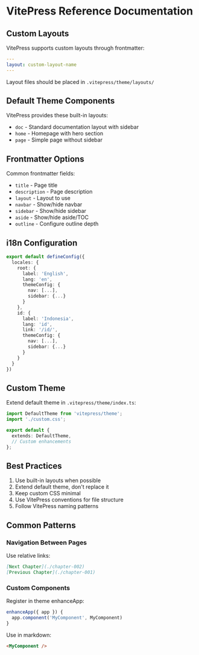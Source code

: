 # VitePress Reference Documentation

## Custom Layouts

VitePress supports custom layouts through frontmatter:

```yaml
---
layout: custom-layout-name
---
```

Layout files should be placed in `.vitepress/theme/layouts/`

## Default Theme Components

VitePress provides these built-in layouts:

- `doc` - Standard documentation layout with sidebar
- `home` - Homepage with hero section
- `page` - Simple page without sidebar

## Frontmatter Options

Common frontmatter fields:

- `title` - Page title
- `description` - Page description
- `layout` - Layout to use
- `navbar` - Show/hide navbar
- `sidebar` - Show/hide sidebar
- `aside` - Show/hide aside/TOC
- `outline` - Configure outline depth

## i18n Configuration

```ts
export default defineConfig({
  locales: {
    root: {
      label: 'English',
      lang: 'en',
      themeConfig: {
        nav: [...],
        sidebar: {...}
      }
    },
    id: {
      label: 'Indonesia',
      lang: 'id',
      link: '/id/',
      themeConfig: {
        nav: [...],
        sidebar: {...}
      }
    }
  }
})
```

## Custom Theme

Extend default theme in `.vitepress/theme/index.ts`:

```ts
import DefaultTheme from 'vitepress/theme';
import './custom.css';

export default {
  extends: DefaultTheme,
  // Custom enhancements
};
```

## Best Practices

1. Use built-in layouts when possible
2. Extend default theme, don't replace it
3. Keep custom CSS minimal
4. Use VitePress conventions for file structure
5. Follow VitePress naming patterns

## Common Patterns

### Navigation Between Pages

Use relative links:

```md
[Next Chapter](./chapter-002)
[Previous Chapter](./chapter-001)
```

### Custom Components

Register in theme enhanceApp:

```ts
enhanceApp({ app }) {
  app.component('MyComponent', MyComponent)
}
```

Use in markdown:

```md
<MyComponent />
```
